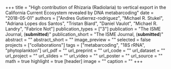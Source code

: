 +++
title = "High contribution of Rhizaria (Radiolaria) to vertical export in the California Current Ecosystem revealed by DNA metabarcoding"
date = "2018-05-01"
authors = ["Andres Gutierrez-rodriguez", "Michael R. Stukel", "Adriana Lopes dos Santos", "Tristan Biard", "Daniel Vaulot", "Michael R. Landry", "Fabrice Not"]
publication_types = ["3"]
publication = "The ISME Journal, (**submitted**)"
publication_short = "The ISME Journal, (**submitted**)"
abstract = ""
abstract_short = ""
image_preview = ""
selected = false
projects = ["collaborations"]
tags = ["metabarcoding", "18S rRNA", "phytoplankton"]
url_pdf = ""
url_preprint = ""
url_code = ""
url_dataset = ""
url_project = ""
url_slides = ""
url_video = ""
url_poster = ""
url_source = ""
math = true
highlight = true
[header]
image = ""
caption = ""
+++
